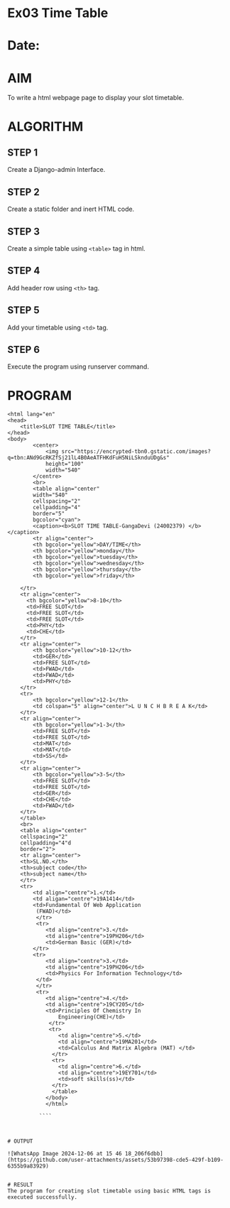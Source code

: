 # Ex03 Time Table
# Date:
# AIM
To write a html webpage page to display your slot timetable.

# ALGORITHM
## STEP 1
Create a Django-admin Interface.

## STEP 2
Create a static folder and inert HTML code.

## STEP 3
Create a simple table using `<table>` tag in html.

## STEP 4
Add header row using `<th>` tag.

## STEP 5
Add your timetable using `<td>` tag.

## STEP 6
Execute the program using runserver command.

# PROGRAM
````<!DOCTYPE html>
<html lang="en"
<head>
    <title>SLOT TIME TABLE</title>
</head>
<body>
        <center>
            <img src="https://encrypted-tbn0.gstatic.com/images?q=tbn:ANd9GcRKZfSj21lL4B0AeATFHKdFuH5NiLSknduUDg&s"
            height="100"
            width="540"
        </centre>
        <br>
        <table align="center"
        width="540"
        cellspacing="2"
        cellpadding="4"
        border="5"
        bgcolor="cyan">
        <caption><b>SLOT TIME TABLE-GangaDevi (24002379) </b></caption>
        <tr align="center">
        <th bgcolor="yellow">DAY/TIME</th>
        <th bgcolor="yellow">monday</th>
        <th bgcolor="yellow">tuesday</th>
        <th bgcolor="yellow">wednesday</th>
        <th bgcolor="yellow">thursday</th>
        <th bgcolor="yellow">friday</th>
        
    </tr>
    <tr align="center">
      <th bgcolor="yellow">8-10</th>  
      <td>FREE SLOT</td>
      <td>FREE SLOT</td>
      <td>FREE SLOT</td>
      <td>PHY</td>
      <td>CHE</td>
    </tr>
    <tr align="center">
        <th bgcolor="yellow">10-12</th>
        <td>GER</td>
        <td>FREE SLOT</td>
        <td>FWAD</td>
        <td>FWAD</td>
        <td>PHY</td>
    </tr>
    <tr>
        <th bgcolor="yellow">12-1</th>
        <td colspan="5" align="center">L U N C H B R E A K</td>
    </tr>
    <tr align="center">
        <th bgcolor="yellow">1-3</th>
        <td>FREE SLOT</td>
        <td>FREE SLOT</td>
        <td>MAT</td>
        <td>MAT</td>
        <td>SS</td>
    </tr> 
    <tr align="center">
        <th bgcolor="yellow">3-5</th>
        <td>FREE SLOT</td>
        <td>FREE SLOT</td>
        <td>GER</td>
        <td>CHE</td>
        <td>FWAD</td>
    </tr>
    </table>
    <br>
    <table align="center"
    cellspacing="2"
    cellpadding="4"d
    border="2">
    <tr align="center">
    <th>SL.NO.</th>
    <th>subject code</th>
    <th>subject name</th>
    </tr>
    <tr>
        <td align="centre">1.</td>
        <td aligan="centre">19A1414</td>
        <td>Fundamental Of Web Application
         (FWAD)</td>
         </tr>
         <tr>
            <td align="centre">3.</td>
            <td align="centre">19PH206</td>
            <td>German Basic (GER)</td>
        </tr>
        <tr>
            <td align="centre">3.</td>
            <td align="centre">19PH206</td>
            <td>Physics For Information Technology</td>
         </td>
         </tr>
         <tr>
            <td align="centre">4.</td>
            <td align="centre">19CY205</td>
            <td>Principles Of Chemistry In
                Engineering(CHE)</td>
             </tr>
             <tr>
                <td align="centre">5.</td>
                <td align="centre">19MA201</td>
                <td>Calculus And Matrix Algebra (MAT) </td>
              </tr>
              <tr>
                <td align="centre">6.</td>
                <td align="centre">19EY701</td>
                <td>soft skills(ss)</td>
              </tr>
              </table>
            </body>
            </html>

          ````



# OUTPUT

![WhatsApp Image 2024-12-06 at 15 46 18_206f6dbb](https://github.com/user-attachments/assets/53b97398-cde5-429f-b109-6355b9a83929)


# RESULT
The program for creating slot timetable using basic HTML tags is executed successfully.
